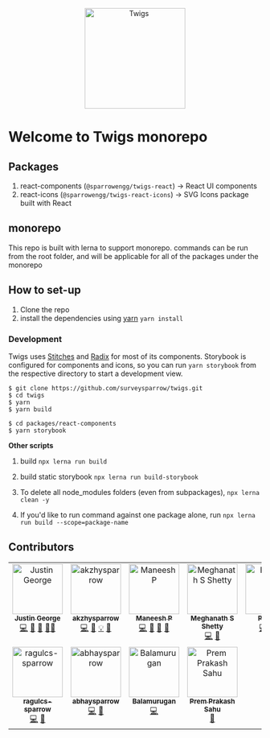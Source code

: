 <p align="center"><img src="https://twigs.surveysparrow.com/img/logo-with-text.svg" width="200" alt="Twigs" /></p>

# Welcome to Twigs monorepo

## Packages
1. react-components (`@sparrowengg/twigs-react`) → React UI components 
2. react-icons (`@sparrowengg/twigs-react-icons`) → SVG Icons package built with React


## monorepo
This repo is built with lerna to support monorepo. commands can be run from the root folder, and will be applicable for all of the packages under the monorepo

## How to set-up

1. Clone the repo
2. install the dependencies using [yarn](https://yarnpkg.com/) `yarn install`

### Development

Twigs uses [Stitches](https://stitches.dev/) and [Radix](https://radix-ui.com/) for most of its components.
Storybook is configured for components and icons, so you can run `yarn storybook` from the respective directory to start a development view.

```
$ git clone https://github.com/surveysparrow/twigs.git
$ cd twigs
$ yarn
$ yarn build

$ cd packages/react-components
$ yarn storybook
```

**Other scripts**

1. build `npx lerna run build`

2. build static storybook `npx lerna run build-storybook`

3. To delete all node_modules folders (even from subpackages), `npx lerna clean -y`

4. If you'd like to run command against one package alone, run `npx lerna run build --scope=package-name`

## Contributors

<!-- ALL-CONTRIBUTORS-LIST:START - Do not remove or modify this section -->
<!-- prettier-ignore-start -->
<!-- markdownlint-disable -->
<table>
  <tbody>
    <tr>
      <td align="center" valign="top" width="14.28%"><a href="https://github.com/justin-ss"><img src="https://avatars.githubusercontent.com/u/105047491?v=4?s=100" width="100px;" alt="Justin George"/><br /><sub><b>Justin George</b></sub></a><br /><a href="#code-justin-ss" title="Code">💻</a> <a href="#doc-justin-ss" title="Documentation">📖</a> <a href="#ideas-justin-ss" title="Ideas, Planning, & Feedback">🤔</a> <a href="#mentoring-justin-ss" title="Mentoring">🧑‍🏫</a></td>
      <td align="center" valign="top" width="14.28%"><a href="https://github.com/akzhysparrow"><img src="https://avatars.githubusercontent.com/u/157568762?v=4?s=100" width="100px;" alt="akzhysparrow"/><br /><sub><b>akzhysparrow</b></sub></a><br /><a href="#code-akzhysparrow" title="Code">💻</a> <a href="#doc-akzhysparrow" title="Documentation">📖</a> <a href="#example-akzhysparrow" title="Examples">💡</a> <a href="#maintenance-akzhysparrow" title="Maintenance">🚧</a></td>
      <td align="center" valign="top" width="14.28%"><a href="https://github.com/maneeshp97"><img src="https://avatars.githubusercontent.com/u/158666689?v=4?s=100" width="100px;" alt="Maneesh P"/><br /><sub><b>Maneesh P</b></sub></a><br /><a href="#code-maneeshp97" title="Code">💻</a> <a href="#maintenance-maneeshp97" title="Maintenance">🚧</a> <a href="#doc-maneeshp97" title="Documentation">📖</a> <a href="#review-maneeshp97" title="Reviewed Pull Requests">👀</a></td>
      <td align="center" valign="top" width="14.28%"><a href="https://github.com/shettyMegh9"><img src="https://avatars.githubusercontent.com/u/130285592?v=4?s=100" width="100px;" alt="Meghanath S Shetty"/><br /><sub><b>Meghanath S Shetty</b></sub></a><br /><a href="#code-shettyMegh9" title="Code">💻</a> <a href="#bug-shettyMegh9" title="Bug reports">🐛</a></td>
      <td align="center" valign="top" width="14.28%"><a href="http://www.pratosh.ml/"><img src="https://avatars.githubusercontent.com/u/76246084?v=4?s=100" width="100px;" alt="Pratosh"/><br /><sub><b>Pratosh</b></sub></a><br /><a href="#code-Pratosh22" title="Code">💻</a> <a href="#bug-Pratosh22" title="Bug reports">🐛</a> <a href="#doc-Pratosh22" title="Documentation">📖</a></td>
      <td align="center" valign="top" width="14.28%"><a href="https://github.com/meenakshi-ss"><img src="https://avatars.githubusercontent.com/u/160723712?v=4?s=100" width="100px;" alt="Meenakshi Sundaram"/><br /><sub><b>Meenakshi Sundaram</b></sub></a><br /><a href="#code-meenakshi-ss" title="Code">💻</a> <a href="#bug-meenakshi-ss" title="Bug reports">🐛</a></td>
      <td align="center" valign="top" width="14.28%"><a href="https://github.com/ss-oliver-paul"><img src="https://avatars.githubusercontent.com/u/158561360?v=4?s=100" width="100px;" alt="Oliver Paul"/><br /><sub><b>Oliver Paul</b></sub></a><br /><a href="#infra-ss-oliver-paul" title="Infrastructure (Hosting, Build-Tools, etc)">🚇</a></td>
    </tr>
    <tr>
      <td align="center" valign="top" width="14.28%"><a href="https://github.com/ragulcs-sparrow"><img src="https://avatars.githubusercontent.com/u/163504861?v=4?s=100" width="100px;" alt="ragulcs-sparrow"/><br /><sub><b>ragulcs-sparrow</b></sub></a><br /><a href="#code-ragulcs-sparrow" title="Code">💻</a> <a href="#bug-ragulcs-sparrow" title="Bug reports">🐛</a></td>
      <td align="center" valign="top" width="14.28%"><a href="https://github.com/abhaysparrow"><img src="https://avatars.githubusercontent.com/u/174322002?v=4?s=100" width="100px;" alt="abhaysparrow"/><br /><sub><b>abhaysparrow</b></sub></a><br /><a href="#code-abhaysparrow" title="Code">💻</a> <a href="#bug-abhaysparrow" title="Bug reports">🐛</a></td>
      <td align="center" valign="top" width="14.28%"><a href="https://github.com/tmbalagan"><img src="https://avatars.githubusercontent.com/u/23442723?v=4?s=100" width="100px;" alt="Balamurugan "/><br /><sub><b>Balamurugan </b></sub></a><br /><a href="#code-tmbalagan" title="Code">💻</a></td>
      <td align="center" valign="top" width="14.28%"><a href="https://github.com/Prem24022000"><img src="https://avatars.githubusercontent.com/u/69319430?v=4?s=100" width="100px;" alt="Prem Prakash Sahu"/><br /><sub><b>Prem Prakash Sahu</b></sub></a><br /><a href="#doc-Prem24022000" title="Documentation">📖</a></td>
    </tr>
  </tbody>
</table>

<!-- markdownlint-restore -->
<!-- prettier-ignore-end -->

<!-- ALL-CONTRIBUTORS-LIST:END -->